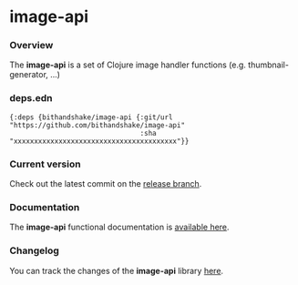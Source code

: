 
# image-api

### Overview

The <strong>image-api</strong> is a set of Clojure image handler functions
(e.g. thumbnail-generator, ...)

### deps.edn

```
{:deps {bithandshake/image-api {:git/url "https://github.com/bithandshake/image-api"
                                :sha     "xxxxxxxxxxxxxxxxxxxxxxxxxxxxxxxxxxxxxxxx"}}
```

### Current version

Check out the latest commit on the [release branch](https://github.com/bithandshake/image-api/tree/release).

### Documentation

The <strong>image-api</strong> functional documentation is [available here](documentation/COVER.md).

### Changelog

You can track the changes of the <strong>image-api</strong> library [here](CHANGES.md).
